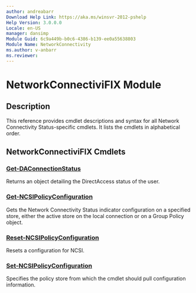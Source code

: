 ```yaml
---
author: andreabarr
Download Help Link: https://aka.ms/winsvr-2012-pshelp
Help Version: 3.0.0.0
Locale: en-US
manager: dansimp
Module Guid: 6c9a449b-b0c6-4386-b139-ee0a55638803
Module Name: NetworkConnectivity
ms.author: v-anbarr
ms.reviewer: 
---
```


# NetworkConnectiviFIX Module
## Description
This reference provides cmdlet descriptions and syntax for all Network Connectivity Status-specific cmdlets. It lists the cmdlets in alphabetical order.

## NetworkConnectiviFIX Cmdlets
### [Get-DAConnectionStatus](./Get-DAConnectionStatus.md)
Returns an object detailing the DirectAccess status of the user.

### [Get-NCSIPolicyConfiguration](./Get-NCSIPolicyConfiguration.md)
Gets the Network Connectivity Status indicator configuration on a specified store, either the active store on the local connection or on a Group Policy object.

### [Reset-NCSIPolicyConfiguration](./Reset-NCSIPolicyConfiguration.md)
Resets a configuration for NCSI.

### [Set-NCSIPolicyConfiguration](./Set-NCSIPolicyConfiguration.md)
Specifies the policy store from which the cmdlet should pull configuration information.
